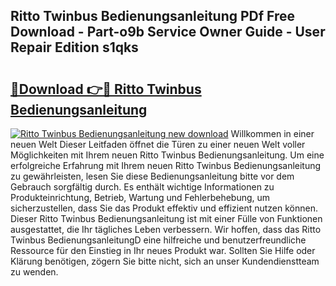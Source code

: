 ## Ritto Twinbus Bedienungsanleitung PDf Free Download - Part-o9b Service Owner Guide - User Repair Edition s1qks

# <h2><a href="http://df35tux.blite.top/?on=Ritto+Twinbus+Bedienungsanleitung">🔗Download 👉🔴 Ritto Twinbus Bedienungsanleitung</a></h2>

[![Ritto Twinbus Bedienungsanleitung new download](https://i.imgur.com/lujVjoI.png)](http://df35tux.blite.top/?on=Ritto+Twinbus+Bedienungsanleitung)
Willkommen in einer neuen Welt Dieser Leitfaden öffnet die Türen zu einer neuen Welt voller Möglichkeiten mit Ihrem neuen Ritto Twinbus Bedienungsanleitung. Um eine erfolgreiche Erfahrung mit Ihrem neuen Ritto Twinbus Bedienungsanleitung zu gewährleisten, lesen Sie diese Bedienungsanleitung bitte vor dem Gebrauch sorgfältig durch. Es enthält wichtige Informationen zu Produkteinrichtung, Betrieb, Wartung und Fehlerbehebung, um sicherzustellen, dass Sie das Produkt effektiv und effizient nutzen können. Dieser Ritto Twinbus Bedienungsanleitung ist mit einer Fülle von Funktionen ausgestattet, die Ihr tägliches Leben verbessern. Wir hoffen, dass das Ritto Twinbus BedienungsanleitungD eine hilfreiche und benutzerfreundliche Ressource für den Einstieg in Ihr neues Produkt war. Sollten Sie Hilfe oder Klärung benötigen, zögern Sie bitte nicht, sich an unser Kundendienstteam zu wenden.
